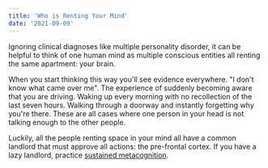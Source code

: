 ```yaml
---
title: 'Who is Renting Your Mind'
date: '2021-09-09'
---
```


Ignoring clinical diagnoses like multiple personality disorder, it can be helpful to think of one human mind as multiple conscious entities all renting the same apartment: your brain.

When you start thinking this way you'll see evidence everywhere. "I don't know what came over me". The experience of suddenly becoming aware that you are driving. Waking up every morning with no recollection of the last seven hours. Walking through a doorway and instantly forgetting why you're there. These are all cases where one person in your head is not talking enough to the other people.

Luckily, all the people renting space in your mind all have a common landlord that must approve all actions: the pre-frontal cortex. If you have a lazy landlord, practice [sustained metacognition](09-09-sustained-metacognition).

